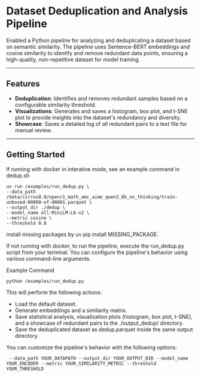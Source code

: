 # Dataset Deduplication and Analysis Pipeline

Enabled a Python pipeline for analyzing and deduplicating a dataset based on semantic similarity. The pipeline uses Sentence-BERT embeddings and cosine similarity to identify and remove redundant data points, ensuring a high-quality, non-repetitive dataset for model training.

***

## Features

- **Deduplication**: Identifies and removes redundant samples based on a configurable similarity threshold.
- **Visualizations**: Generates and saves a histogram, box plot, and t-SNE plot to provide insights into the dataset's redundancy and diversity.
- **Showcase**: Saves a detailed log of all redundant pairs to a text file for manual review.

***

## Getting Started

If running with docker in interative mode, see an example command in dedup.sh
```
uv run /examples/run_dedup.py \
--data_path /data/cirrus0.0/openr1_math_amc_aime_qwen3_8b_no_thinking/train-unboxed-00000-of-00001.parquet \
--output_dir ./dedup \
--model_name all-MiniLM-L6-v2 \
--metric cosine \
--threshold 0.8 
```
install missing packages by uv pip install MISSING_PACKAGE.

If not running with docker, to run the pipeline, execute the run_dedup.py script from your terminal. You can configure the pipeline's behavior using various command-line arguments.

Example Command
```
python /examples/run_dedup.py
```
This will perform the following actions:
- Load the default dataset.
- Generate embeddings and a similarity matrix.
- Save statistical analysis, visualization plots (histogram, box plot, t-SNE), and a showcase of redundant pairs to the ./output_dedup/ directory.
- Save the deduplicated dataset as dedup.parquet inside the same output directory.

You can customize the pipeline's behavior with the following options:

```
 --data_path YOUR_DATAPATH --output_dir YOUR_OUTPUT_DIR --model_name YOUR_ENCODER --metric YOUR_SIMILARITY_METRIC --threshold YOUR_THRESHOLD
```
